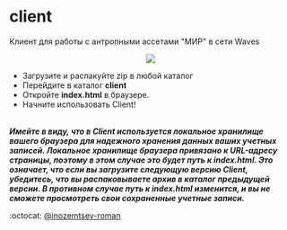 # client

Клиент для работы с антропными ассетами "МИР" в сети Waves
</br>
<p align="center"><img src="https://github.com/mir-one/human/blob/master/client_0.0.7.png"></p>

* Загрузите и распакуйте zip в любой каталог
* Перейдите в каталог **client**
* Откройте **index.html** в браузере.
* Начните использовать Client!
</br></br>

**_Имейте в виду, что в Client используется локальное хранилище вашего браузера для надежного хранения данных ваших учетных записей. Локальное хранилище браузера привязано к URL-адресу страницы, поэтому в этом случае это будет путь к index.html. Это означает, что если вы загрузите следующую версию Client, убедитесь, что вы распаковываете архив в каталог предыдущей версии. В противном случае путь к index.html изменится, и вы не сможете просмотреть свои сохраненные учетные записи._**

:octocat: [@inozemtsev-roman](https://github.com/inozemtsev-roman)
